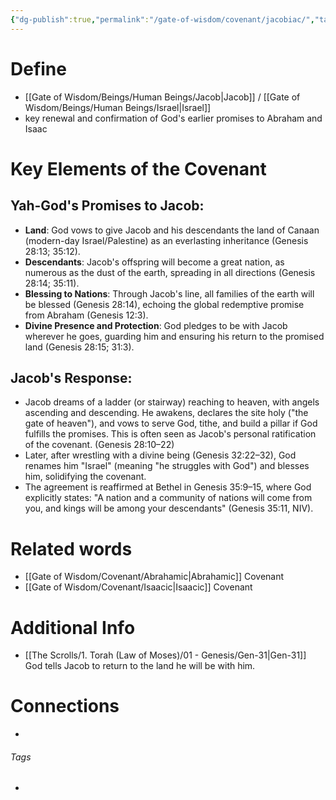 ```yaml
---
{"dg-publish":true,"permalink":"/gate-of-wisdom/covenant/jacobiac/","tags":["#GateWisdom","Covenant","J"]}
---
```


# Define
- [[Gate of Wisdom/Beings/Human Beings/Jacob\|Jacob]] / [[Gate of Wisdom/Beings/Human Beings/Israel\|Israel]]
- key renewal and confirmation of God's earlier promises to Abraham and Isaac

# Key Elements of the Covenant

## Yah-God's Promises to Jacob:
- **Land**: God vows to give Jacob and his descendants the land of Canaan (modern-day Israel/Palestine) as an everlasting inheritance (Genesis 28:13; 35:12).
- **Descendants**: Jacob's offspring will become a great nation, as numerous as the dust of the earth, spreading in all directions (Genesis 28:14; 35:11).
- **Blessing to Nations**: Through Jacob's line, all families of the earth will be blessed (Genesis 28:14), echoing the global redemptive promise from Abraham (Genesis 12:3).
- **Divine Presence and Protection**: God pledges to be with Jacob wherever he goes, guarding him and ensuring his return to the promised land (Genesis 28:15; 31:3).

## Jacob's Response:

- Jacob dreams of a ladder (or stairway) reaching to heaven, with angels ascending and descending. He awakens, declares the site holy ("the gate of heaven"), and vows to serve God, tithe, and build a pillar if God fulfills the promises. This is often seen as Jacob's personal ratification of the covenant. (Genesis 28:10–22)
- Later, after wrestling with a divine being (Genesis 32:22–32), God renames him "Israel" (meaning "he struggles with God") and blesses him, solidifying the covenant.
- The agreement is reaffirmed at Bethel in Genesis 35:9–15, where God explicitly states: "A nation and a community of nations will come from you, and kings will be among your descendants" (Genesis 35:11, NIV).

# Related words
- [[Gate of Wisdom/Covenant/Abrahamic\|Abrahamic]] Covenant
- [[Gate of Wisdom/Covenant/Isaacic\|Isaacic]] Covenant

# Additional Info
- [[The Scrolls/1. Torah (Law of Moses)/01 - Genesis/Gen-31\|Gen-31]] God tells Jacob to return to the land he will be with him.

# Connections


- 

###### Tags
- 